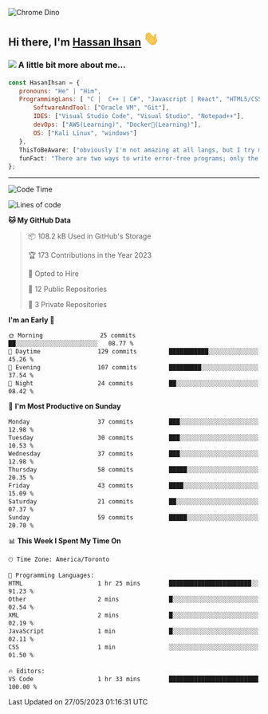  <!--
**HasanIhsan/HasanIhsan** is a ✨ _special_ ✨ repository because its `README.md` (this file) appears on your GitHub profile.
-->

![Chrome Dino](https://mir-s3-cdn-cf.behance.net/project_modules/max_1200/4ff07986208593.5d9a654e92f36.gif)


<h2 align="left">Hi there, I'm <a href="https://www.linkedin.com/in/hassan-ihsan-045b11231/" target="_blank" rel="noopener noreferrer">Hassan Ihsan</a> <img src="https://raw.githubusercontent.com/ABSphreak/ABSphreak/master/gifs/Hi.gif" height="30" />
 
 
 ### <img src="https://media.giphy.com/media/VgCDAzcKvsR6OM0uWg/giphy.gif" width="50"> A little bit more about me...  
 
 ```javascript
const HasanIhsan = {
    pronouns: "He" | "Him",
    ProgrammingLans: [ "C |  C++ | C#", "Javascript | React", "HTML5/CSS", "JSON", "Java"],
        SoftwareAndTool: ["Oracle VM", "Git"],
        IDES: ["Visual Studio Code", "Visual Studio", "Notepad++"],
        devOps: ["AWS(Learning)", "Docker🐳(Learning)"], 
        OS: ["Kali Linux", "windows"]
    },
    ThisToBeAware: ["obviously I'm not amazing at all langs, but I try my best not to go rusty"], 
    funFact: "There are two ways to write error-free programs; only the third one works"
};
```
 
 --- 

<!--START_SECTION:waka-->
![Code Time](http://img.shields.io/badge/Code%20Time-188%20hrs%2018%20mins-blue)

![Lines of code](https://img.shields.io/badge/From%20Hello%20World%20I%27ve%20Written-448.6%20thousand%20lines%20of%20code-blue)

**🐱 My GitHub Data** 

> 📦 108.2 kB Used in GitHub's Storage 
 > 
> 🏆 173 Contributions in the Year 2023
 > 
> 💼 Opted to Hire
 > 
> 📜 12 Public Repositories 
 > 
> 🔑 3 Private Repositories 
 > 
**I'm an Early 🐤** 

```text
🌞 Morning                25 commits          ██░░░░░░░░░░░░░░░░░░░░░░░   08.77 % 
🌆 Daytime                129 commits         ███████████░░░░░░░░░░░░░░   45.26 % 
🌃 Evening                107 commits         █████████░░░░░░░░░░░░░░░░   37.54 % 
🌙 Night                  24 commits          ██░░░░░░░░░░░░░░░░░░░░░░░   08.42 % 
```
📅 **I'm Most Productive on Sunday** 

```text
Monday                   37 commits          ███░░░░░░░░░░░░░░░░░░░░░░   12.98 % 
Tuesday                  30 commits          ███░░░░░░░░░░░░░░░░░░░░░░   10.53 % 
Wednesday                37 commits          ███░░░░░░░░░░░░░░░░░░░░░░   12.98 % 
Thursday                 58 commits          █████░░░░░░░░░░░░░░░░░░░░   20.35 % 
Friday                   43 commits          ████░░░░░░░░░░░░░░░░░░░░░   15.09 % 
Saturday                 21 commits          ██░░░░░░░░░░░░░░░░░░░░░░░   07.37 % 
Sunday                   59 commits          █████░░░░░░░░░░░░░░░░░░░░   20.70 % 
```


📊 **This Week I Spent My Time On** 

```text
🕑︎ Time Zone: America/Toronto

💬 Programming Languages: 
HTML                     1 hr 25 mins        ███████████████████████░░   91.23 % 
Other                    2 mins              █░░░░░░░░░░░░░░░░░░░░░░░░   02.54 % 
XML                      2 mins              █░░░░░░░░░░░░░░░░░░░░░░░░   02.19 % 
JavaScript               1 min               █░░░░░░░░░░░░░░░░░░░░░░░░   02.11 % 
CSS                      1 min               ░░░░░░░░░░░░░░░░░░░░░░░░░   01.50 % 

🔥 Editors: 
VS Code                  1 hr 33 mins        █████████████████████████   100.00 % 
```


 Last Updated on 27/05/2023 01:16:31 UTC
<!--END_SECTION:waka-->
 
 

